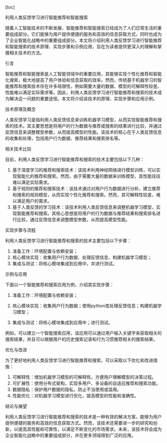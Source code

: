 
[toc]                    
                
                
利用人类反馈学习进行智能推荐和智能搜索

随着人工智能技术的不断发展，智能推荐和智能搜索已经成为了人们日常生活的重要组成部分。它们能够为用户提供便捷的服务和高效的信息获取方式，同时也成为了企业智能化战略中的重要组成部分。本文将介绍利用人类反馈学习进行智能推荐和智能搜索的技术原理、实现步骤和示例应用，旨在为读者提供更深入的理解和掌握相关技术的方法。

引言

智能推荐和智能搜索是人工智能领域中的重要应用，其能够实现个性化推荐和智能化搜索，极大地提高了用户体验和信息获取的效率。然而，传统基于机器学习的智能推荐和搜索技术存在许多局限性，例如需要大量的数据、模型的可解释性较差、性能难以满足实际需求等。因此，利用人类反馈学习进行智能推荐和搜索的技术成为解决这一问题的重要途径。本文将介绍该技术的原理、实现步骤和应用示例。

技术原理及概念

人类反馈学习是指利用人类反馈信息来训练机器学习模型，从而实现智能推荐和搜索的技术。其主要思想是将用户的行为数据与推荐或搜索的结果进行比较，并通过反馈信息来调整模型参数，从而提高模型的性能。该技术的核心在于人类反馈信息的收集和处理，包括用户行为数据、推荐结果和搜索排名等。

相关技术比较

目前，利用人类反馈学习进行智能推荐和搜索的技术主要包括以下几种：

1. 基于深度学习的推荐和搜索技术：该技术利用神经网络进行模型训练，可以实现智能化的推荐和搜索。然而，由于需要大量的数据来训练模型，其性能往往难以满足实际需求。
2. 基于规则的推荐和搜索技术：该技术通过对用户行为数据进行分析，建立推荐和搜索的规则模型，从而实现个性化推荐和搜索。然而，其可解释性较差，难以满足用户的需求。
3. 基于人类反馈的学习技术：该技术利用人类反馈信息来调整机器学习模型，实现智能推荐和搜索。其核心思想是将用户的行为数据与推荐结果和搜索排名进行比较，通过反馈信息来调整模型参数，从而提高模型性能。

实现步骤与流程

利用人类反馈学习进行智能推荐和搜索的技术主要包括以下步骤：

1. 准备工作：环境配置与依赖安装；
2. 核心模块实现：收集用户行为数据、处理反馈信息、构建机器学习模型；
3. 集成与测试：将核心模块集成到应用中，并进行测试。

示例与应用

下面以一个智能推荐和搜索应用为例，介绍其实现步骤：

1. 准备工作：环境配置与依赖安装；
   
2. 核心模块实现：收集用户行为数据；使用python库处理反馈信息；构建机器学习模型；
   
3. 集成与测试：将核心模块集成到应用中；进行测试。
   
例如，可以建立一个智能搜索应用，该应用可以通过用户输入关键字来获取相关的搜索结果，并且可以根据用户的历史搜索记录和行为习惯推荐相关的搜索结果。

优化与改进

为了更好地利用人类反馈学习进行智能推荐和搜索，可以采取以下优化和改进措施：

1. 可解释性：增加机器学习模型的可解释性，方便用户理解模型的决策过程。
2. 可扩展性：使用分布式架构，实现多用户、多设备的自适应推荐和搜索功能。
3. 数据隐私：保护用户数据的隐私，防止不当使用或滥用。
4. 性能优化：对机器学习模型进行优化，提高模型的性能和准确性。

结论与展望

利用人类反馈学习进行智能推荐和搜索的技术是一种有效的解决方案，能够为用户提供便捷的服务和高效的信息获取方式。然而，该技术还需要进一步的研究和创新，以提高其性能和可靠性，以满足不断变化的市场需求。未来，该技术将会成为企业智能化战略中的重要组成部分，并在更多领域得到广泛的应用。

